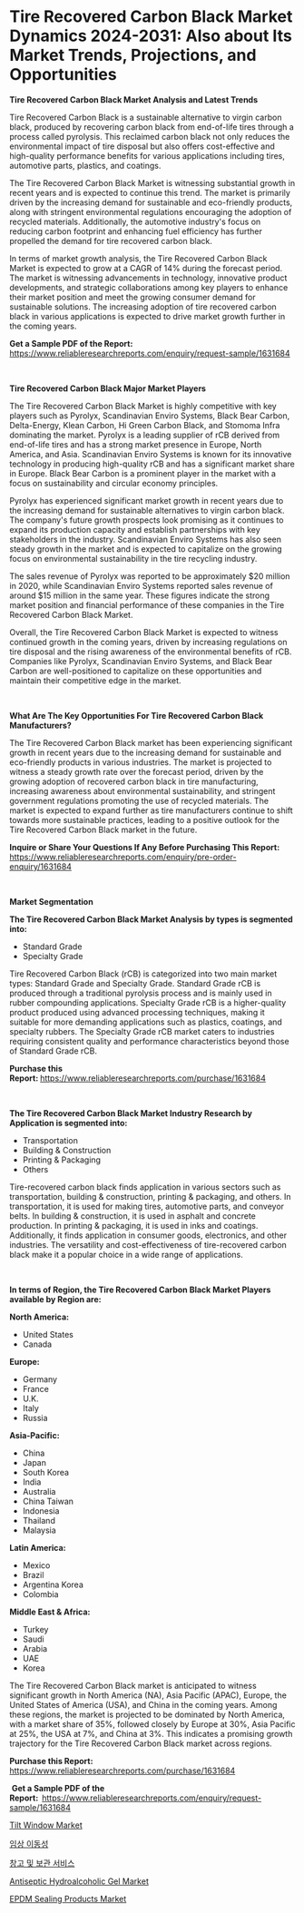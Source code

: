<p><h1>Tire Recovered Carbon Black Market Dynamics 2024-2031: Also about Its Market Trends, Projections, and Opportunities</h1></p><p><strong>Tire Recovered Carbon Black Market Analysis and Latest Trends</strong></p>
<p><p>Tire Recovered Carbon Black is a sustainable alternative to virgin carbon black, produced by recovering carbon black from end-of-life tires through a process called pyrolysis. This reclaimed carbon black not only reduces the environmental impact of tire disposal but also offers cost-effective and high-quality performance benefits for various applications including tires, automotive parts, plastics, and coatings.</p><p>The Tire Recovered Carbon Black Market is witnessing substantial growth in recent years and is expected to continue this trend. The market is primarily driven by the increasing demand for sustainable and eco-friendly products, along with stringent environmental regulations encouraging the adoption of recycled materials. Additionally, the automotive industry's focus on reducing carbon footprint and enhancing fuel efficiency has further propelled the demand for tire recovered carbon black.</p><p>In terms of market growth analysis, the Tire Recovered Carbon Black Market is expected to grow at a CAGR of 14% during the forecast period. The market is witnessing advancements in technology, innovative product developments, and strategic collaborations among key players to enhance their market position and meet the growing consumer demand for sustainable solutions. The increasing adoption of tire recovered carbon black in various applications is expected to drive market growth further in the coming years.</p></p>
<p><strong>Get a Sample PDF of the Report:&nbsp;</strong> <a href="https://www.reliableresearchreports.com/enquiry/request-sample/1631684">https://www.reliableresearchreports.com/enquiry/request-sample/1631684</a></p>
<p>&nbsp;</p>
<p><strong>Tire Recovered Carbon Black Major Market Players</strong></p>
<p><p>The Tire Recovered Carbon Black Market is highly competitive with key players such as Pyrolyx, Scandinavian Enviro Systems, Black Bear Carbon, Delta-Energy, Klean Carbon, Hi Green Carbon Black, and Stomoma Infra dominating the market. Pyrolyx is a leading supplier of rCB derived from end-of-life tires and has a strong market presence in Europe, North America, and Asia. Scandinavian Enviro Systems is known for its innovative technology in producing high-quality rCB and has a significant market share in Europe. Black Bear Carbon is a prominent player in the market with a focus on sustainability and circular economy principles.</p><p>Pyrolyx has experienced significant market growth in recent years due to the increasing demand for sustainable alternatives to virgin carbon black. The company's future growth prospects look promising as it continues to expand its production capacity and establish partnerships with key stakeholders in the industry. Scandinavian Enviro Systems has also seen steady growth in the market and is expected to capitalize on the growing focus on environmental sustainability in the tire recycling industry.</p><p>The sales revenue of Pyrolyx was reported to be approximately $20 million in 2020, while Scandinavian Enviro Systems reported sales revenue of around $15 million in the same year. These figures indicate the strong market position and financial performance of these companies in the Tire Recovered Carbon Black Market.</p><p>Overall, the Tire Recovered Carbon Black Market is expected to witness continued growth in the coming years, driven by increasing regulations on tire disposal and the rising awareness of the environmental benefits of rCB. Companies like Pyrolyx, Scandinavian Enviro Systems, and Black Bear Carbon are well-positioned to capitalize on these opportunities and maintain their competitive edge in the market.</p></p>
<p>&nbsp;</p>
<p><strong>What Are The Key Opportunities For Tire Recovered Carbon Black Manufacturers?</strong></p>
<p><p>The Tire Recovered Carbon Black market has been experiencing significant growth in recent years due to the increasing demand for sustainable and eco-friendly products in various industries. The market is projected to witness a steady growth rate over the forecast period, driven by the growing adoption of recovered carbon black in tire manufacturing, increasing awareness about environmental sustainability, and stringent government regulations promoting the use of recycled materials. The market is expected to expand further as tire manufacturers continue to shift towards more sustainable practices, leading to a positive outlook for the Tire Recovered Carbon Black market in the future.</p></p>
<p><strong>Inquire or Share Your Questions If Any Before Purchasing This Report:</strong> <a href="https://www.reliableresearchreports.com/enquiry/pre-order-enquiry/1631684">https://www.reliableresearchreports.com/enquiry/pre-order-enquiry/1631684</a></p>
<p>&nbsp;</p>
<p><strong>Market Segmentation</strong></p>
<p><strong>The Tire Recovered Carbon Black Market Analysis by types is segmented into:</strong></p>
<p><ul><li>Standard Grade</li><li>Specialty Grade</li></ul></p>
<p><p>Tire Recovered Carbon Black (rCB) is categorized into two main market types: Standard Grade and Specialty Grade. Standard Grade rCB is produced through a traditional pyrolysis process and is mainly used in rubber compounding applications. Specialty Grade rCB is a higher-quality product produced using advanced processing techniques, making it suitable for more demanding applications such as plastics, coatings, and specialty rubbers. The Specialty Grade rCB market caters to industries requiring consistent quality and performance characteristics beyond those of Standard Grade rCB.</p></p>
<p><strong>Purchase this Report:&nbsp;</strong><a href="https://www.reliableresearchreports.com/purchase/1631684">https://www.reliableresearchreports.com/purchase/1631684</a></p>
<p>&nbsp;</p>
<p><strong>The Tire Recovered Carbon Black Market Industry Research by Application is segmented into:</strong></p>
<p><ul><li>Transportation</li><li>Building & Construction</li><li>Printing & Packaging</li><li>Others</li></ul></p>
<p><p>Tire-recovered carbon black finds application in various sectors such as transportation, building & construction, printing & packaging, and others. In transportation, it is used for making tires, automotive parts, and conveyor belts. In building & construction, it is used in asphalt and concrete production. In printing & packaging, it is used in inks and coatings. Additionally, it finds application in consumer goods, electronics, and other industries. The versatility and cost-effectiveness of tire-recovered carbon black make it a popular choice in a wide range of applications.</p></p>
<p>&nbsp;</p>
<p><strong>In terms of Region, the Tire Recovered Carbon Black Market Players available by Region are:</strong></p>
<p>
    <p> <strong> North America: </strong>
        <ul>
            <li>United States</li>
            <li>Canada</li>
        </ul>
        </p> 
    <p> <strong> Europe: </strong>
        <ul>
            <li>Germany</li>
            <li>France</li>
            <li>U.K.</li>
            <li>Italy</li>
            <li>Russia</li>
        </ul>
        </p> 
    <p> <strong> Asia-Pacific: </strong>
        <ul>
            <li>China</li>
            <li>Japan</li>
            <li>South Korea</li>
            <li>India</li>
            <li>Australia</li>
            <li>China Taiwan</li>
            <li>Indonesia</li>
            <li>Thailand</li>
            <li>Malaysia</li>
        </ul>
        </p> 
    <p> <strong> Latin America: </strong>
        <ul>
            <li>Mexico</li>
            <li>Brazil</li>
            <li>Argentina Korea</li>
            <li>Colombia</li>
        </ul>
        </p> 
    <p> <strong> Middle East & Africa: </strong>
        <ul>
            <li>Turkey</li>
            <li>Saudi</li>
            <li>Arabia</li>
            <li>UAE</li>
            <li>Korea</li>
        </ul>
    </p>
    </p>
<p><p>The Tire Recovered Carbon Black market is anticipated to witness significant growth in North America (NA), Asia Pacific (APAC), Europe, the United States of America (USA), and China in the coming years. Among these regions, the market is projected to be dominated by North America, with a market share of 35%, followed closely by Europe at 30%, Asia Pacific at 25%, the USA at 7%, and China at 3%. This indicates a promising growth trajectory for the Tire Recovered Carbon Black market across regions.</p></p>
<p><strong>Purchase this Report: </strong><a href="https://www.reliableresearchreports.com/purchase/1631684">https://www.reliableresearchreports.com/purchase/1631684</a></p>
<p>&nbsp;<strong>Get a Sample PDF of the Report:&nbsp;&nbsp;</strong><a href="https://www.reliableresearchreports.com/enquiry/request-sample/1631684">https://www.reliableresearchreports.com/enquiry/request-sample/1631684</a></p>
<p><strong></strong></p>
<p><p><a href="https://view.publitas.com/reportprime-1/tilt-window-market-provides-a-comprehensive-analysis-including-a-macro-overview-of-the-market-as-well-as-micro-details-such-as-market-size-and-competitive-landscape/">Tilt Window Market</a></p><p><a href="https://medium.com/@airanohannonzb68e5pb53oc1/%EC%9E%84%EC%83%81-%EC%9D%B4%EB%8F%99%EC%84%B1-%EC%8B%9C%EC%9E%A5-%EA%B7%9C%EB%AA%A8-%EB%B0%8F-%EC%8B%9C%EC%9E%A5-%EB%8F%99%ED%96%A5-%EC%A0%84%EB%B0%98%EC%A0%81%EC%9D%B8-%EC%82%B0%EC%97%85-%EA%B0%9C%EC%9A%94-2024%EB%85%84%EB%B6%80%ED%84%B0-2031%EB%85%84%EA%B9%8C%EC%A7%80-13ced445232a">임상 이동성</a></p><p><a href="https://medium.com/@twb809904379/%EC%B0%BD%EA%B3%A0-%EB%B0%8F-%EC%A0%80%EC%9E%A5-%EC%84%9C%EB%B9%84%EC%8A%A4-%EC%8B%9C%EC%9E%A5-%EC%A0%84%EB%A7%9D-%EC%82%B0%EC%97%85-%EA%B0%9C%EC%9A%94-%EB%B0%8F-%EC%98%88%EC%B8%A1-2024%EB%85%84%EB%B6%80%ED%84%B0-2031%EB%85%84-9768c3df9dd9">창고 및 보관 서비스</a></p><p><a href="https://skillful-vermicelli-b89.notion.site/Antiseptic-Hydroalcoholic-Gel-Market-Size-and-Examines-its-Market-Scope-with-a-Primary-Focus-on-Gr-2aa21c1c9d304fd1bd40b57aabf7b6fd">Antiseptic Hydroalcoholic Gel Market</a></p><p><a href="https://simplistic-meeting-7ee.notion.site/EPDM-Sealing-Products-Market-Size-Growth-Outlook-from-2024-to-2031-projecting-at-Market-s-Trends-A-114fbc622f434c6489cfebc8265803a9">EPDM Sealing Products Market</a></p></p>